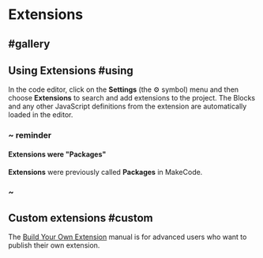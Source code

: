 # Extensions

## #gallery

## Using Extensions #using

In the code editor, click on the **Settings** (the ⚙️ symbol) menu and then choose **Extensions** to search and add extensions to the project.
The Blocks and any other JavaScript definitions from the extension are automatically loaded in the editor.

### ~ reminder

#### Extensions were "Packages"

**Extensions** were previously called **Packages** in MakeCode.

### ~

## Custom extensions #custom

The [Build Your Own Extension](https://makecode.com/extensions/getting-started) manual is for advanced users who want to publish their own extension. 
